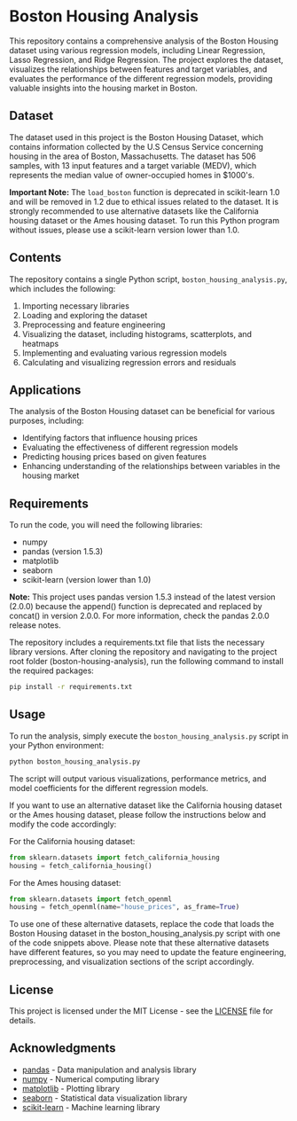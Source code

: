 # Boston Housing Analysis

This repository contains a comprehensive analysis of the Boston Housing dataset using various regression models, including Linear Regression, Lasso Regression, and Ridge Regression. The project explores the dataset, visualizes the relationships between features and target variables, and evaluates the performance of the different regression models, providing valuable insights into the housing market in Boston.

## Dataset

The dataset used in this project is the Boston Housing Dataset, which contains information collected by the U.S Census Service concerning housing in the area of Boston, Massachusetts. The dataset has 506 samples, with 13 input features and a target variable (MEDV), which represents the median value of owner-occupied homes in $1000's.

**Important Note:** The `load_boston` function is deprecated in scikit-learn 1.0 and will be removed in 1.2 due to ethical issues related to the dataset. It is strongly recommended to use alternative datasets like the California housing dataset or the Ames housing dataset. To run this Python program without issues, please use a scikit-learn version lower than 1.0.

## Contents

The repository contains a single Python script, `boston_housing_analysis.py`, which includes the following:

1. Importing necessary libraries
2. Loading and exploring the dataset
3. Preprocessing and feature engineering
4. Visualizing the dataset, including histograms, scatterplots, and heatmaps
5. Implementing and evaluating various regression models
6. Calculating and visualizing regression errors and residuals

## Applications

The analysis of the Boston Housing dataset can be beneficial for various purposes, including:

* Identifying factors that influence housing prices
* Evaluating the effectiveness of different regression models
* Predicting housing prices based on given features
* Enhancing understanding of the relationships between variables in the housing market

## Requirements

To run the code, you will need the following libraries:

- numpy
- pandas (version 1.5.3)
- matplotlib
- seaborn
- scikit-learn (version lower than 1.0)

**Note:** This project uses pandas version 1.5.3 instead of the latest version (2.0.0) because the append() function is deprecated and replaced by concat() in version 2.0.0. For more information, check the pandas 2.0.0 release notes.

The repository includes a requirements.txt file that lists the necessary library versions. After cloning the repository and navigating to the project root folder (boston-housing-analysis), run the following command to install the required packages:

```bash
pip install -r requirements.txt
```

## Usage

To run the analysis, simply execute the `boston_housing_analysis.py` script in your Python environment:

```bash
python boston_housing_analysis.py
```

The script will output various visualizations, performance metrics, and model coefficients for the different regression models.

If you want to use an alternative dataset like the California housing dataset or the Ames housing dataset, please follow the instructions below and modify the code accordingly:

For the California housing dataset:

```python
from sklearn.datasets import fetch_california_housing
housing = fetch_california_housing()
```

For the Ames housing dataset:
```python
from sklearn.datasets import fetch_openml
housing = fetch_openml(name="house_prices", as_frame=True)
```

To use one of these alternative datasets, replace the code that loads the Boston Housing dataset in the boston_housing_analysis.py script with one of the code snippets above. Please note that these alternative datasets have different features, so you may need to update the feature engineering, preprocessing, and visualization sections of the script accordingly.

## License

This project is licensed under the MIT License - see the [LICENSE](LICENSE) file for details.

## Acknowledgments

- [pandas](https://pandas.pydata.org/) - Data manipulation and analysis library
- [numpy](https://numpy.org/) - Numerical computing library
- [matplotlib](https://matplotlib.org/) - Plotting library
- [seaborn](https://seaborn.pydata.org/) - Statistical data visualization library
- [scikit-learn](https://scikit-learn.org/) - Machine learning library

